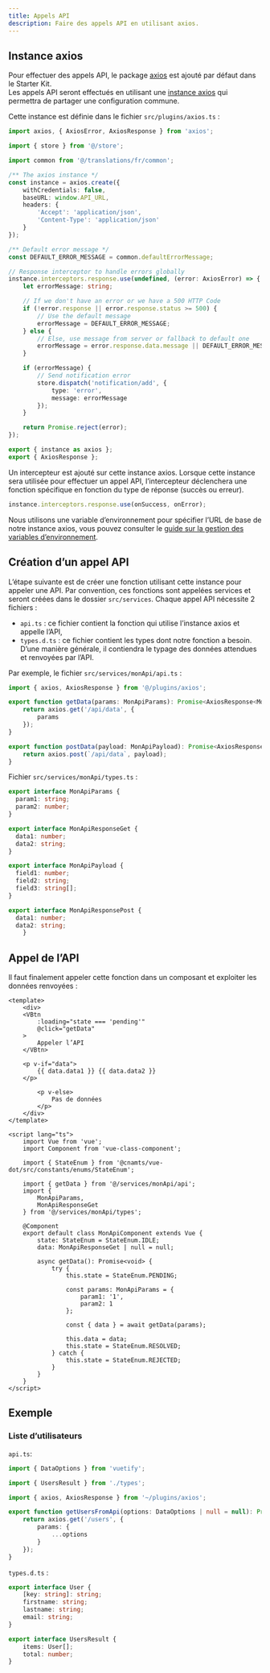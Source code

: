 ```yaml
---
title: Appels API
description: Faire des appels API en utilisant axios.
---
```


## Instance axios

Pour effectuer des appels API, le package [axios](https://axios-http.com/docs/intro) est ajouté par défaut dans le Starter Kit.<br>
Les appels API seront effectués en utilisant une [instance axios](https://axios-http.com/docs/instance) qui permettra de partager une configuration commune.

Cette instance est définie dans le fichier `src/plugins/axios.ts` :

```ts
import axios, { AxiosError, AxiosResponse } from 'axios';

import { store } from '@/store';

import common from '@/translations/fr/common';

/** The axios instance */
const instance = axios.create({
	withCredentials: false,
	baseURL: window.API_URL,
	headers: {
		'Accept': 'application/json',
		'Content-Type': 'application/json'
	}
});

/** Default error message */
const DEFAULT_ERROR_MESSAGE = common.defaultErrorMessage;

// Response interceptor to handle errors globally
instance.interceptors.response.use(undefined, (error: AxiosError) => {
	let errorMessage: string;

	// If we don't have an error or we have a 500 HTTP Code
	if (!error.response || error.response.status >= 500) {
		// Use the default message
		errorMessage = DEFAULT_ERROR_MESSAGE;
	} else {
		// Else, use message from server or fallback to default one
		errorMessage = error.response.data.message || DEFAULT_ERROR_MESSAGE;
	}

	if (errorMessage) {
		// Send notification error
		store.dispatch('notification/add', {
			type: 'error',
			message: errorMessage
		});
	}

	return Promise.reject(error);
});

export { instance as axios };
export { AxiosResponse };
```

<doc-alert type="info">

Un intercepteur est ajouté sur cette instance axios. Lorsque cette instance sera utilisée pour effectuer un appel API, l’intercepteur déclenchera une fonction spécifique en fonction du type de réponse (succès ou erreur). 

```ts
instance.interceptors.response.use(onSuccess, onError);
```

</doc-alert>

<doc-alert type="info">

Nous utilisons une variable d’environnement pour spécifier l’URL de base de notre instance axios, vous pouvez consulter le [guide sur la gestion des variables d’environnement](/guides/variables-environnement).

</doc-alert>

## Création d’un appel API

L’étape suivante est de créer une fonction utilisant cette instance pour appeler une API. Par convention, ces fonctions sont appelées services et seront créées dans le dossier `src/services`. Chaque appel API nécessite 2 fichiers :
- `api.ts` : ce fichier contient la fonction qui utilise l’instance axios et appelle l’API,
- `types.d.ts` : ce fichier contient les types dont notre fonction a besoin. D’une manière générale, il contiendra le typage des données attendues et renvoyées par l’API.

Par exemple, le fichier `src/services/monApi/api.ts` :

```ts
import { axios, AxiosResponse } from '@/plugins/axios';

export function getData(params: MonApiParams): Promise<AxiosResponse<MonApiResponseGet>> {
	return axios.get('/api/data', {
		params
	});
}

export function postData(payload: MonApiPayload): Promise<AxiosResponse<MonApiResponsePost>> {
	return axios.post(`/api/data`, payload);
}
```

Fichier `src/services/monApi/types.ts` :

```ts
export interface MonApiParams {
  param1: string;
  param2: number;
}

export interface MonApiResponseGet {
  data1: number;
  data2: string;
}

export interface MonApiPayload {
  field1: number;
  field2: string;
  field3: string[];
}

export interface MonApiResponsePost {
  data1: number;
  data2: string;
	}
```

## Appel de l’API

Il faut finalement appeler cette fonction dans un composant et exploiter les données renvoyées :

```vue
<template>
	<div>
	<VBtn
		:loading="state === 'pending'"
		@click="getData"
	>
		Appeler l’API
	</VBtn>

	<p v-if="data">
		{{ data.data1 }} {{ data.data2 }}
	</p>

		<p v-else>
			Pas de données
		</p>
	</div>
</template>

<script lang="ts">
	import Vue from 'vue';
	import Component from 'vue-class-component';

	import { StateEnum } from '@cnamts/vue-dot/src/constants/enums/StateEnum';

	import { getData } from '@/services/monApi/api';
	import {
		MonApiParams,
		MonApiResponseGet
	} from '@/services/monApi/types';

	@Component
	export default class MonApiComponent extends Vue {
		state: StateEnum = StateEnum.IDLE;
		data: MonApiResponseGet | null = null;

		async getData(): Promise<void> {
			try {
				this.state = StateEnum.PENDING;
				
				const params: MonApiParams = {
					param1: '1',
					param2: 1
				};

				const { data } = await getData(params);

				this.data = data;
				this.state = StateEnum.RESOLVED;
			} catch {
				this.state = StateEnum.REJECTED;
			}
		}
	}
</script>
```

## Exemple

### Liste d’utilisateurs

<doc-example file="guides/api/usage"></doc-example>

`api.ts`: 

```ts
import { DataOptions } from 'vuetify';

import { UsersResult } from './types';

import { axios, AxiosResponse } from '~/plugins/axios';

export function getUsersFromApi(options: DataOptions | null = null): Promise<AxiosResponse<UsersResult>> {
	return axios.get('/users', {
		params: {
			...options
		}
	});
}
```

`types.d.ts` : 

```ts
export interface User {
	[key: string]: string;
	firstname: string;
	lastname: string;
	email: string;
}

export interface UsersResult {
	items: User[];
	total: number;
}
```
